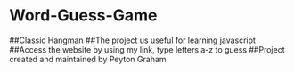 # Word-Guess-Game
##Classic Hangman
##The project us useful for learning javascript
##Access the website by using my link, type letters a-z to guess
##Project created and maintained by Peyton Graham
